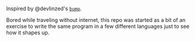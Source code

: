 Inspired by @devlinzed's [`bump`](https://github.com/devlinzed/bump).

Bored while traveling without internet, this repo was started as a bit of an exercise to write the same program in a few different languages just to see how it shapes up. 
